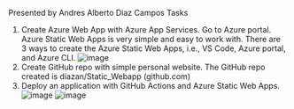 Presented by Andres Alberto Diaz Campos
Tasks
1) Create Azure Web App with Azure App Services. Go to Azure portal. Azure Static Web Apps is very simple and easy to work with. There are 3 ways to create the Azure Static Web Apps, i.e., VS Code, Azure portal, and Azure CLI. 
![image](https://github.com/diazan/Static_Webapp/assets/34430483/ee277178-d978-4219-8ad4-027ee76dcfde)
2) Create GitHub repo with simple personal website. 
The GitHub repo created is diazan/Static_Webapp (github.com)
3) Deploy an application with GitHub Actions and Azure Static Web Apps.
![image](https://github.com/diazan/Static_Webapp/assets/34430483/70294b36-762e-44dc-9b19-a2f911939caf)
![image](https://github.com/diazan/Static_Webapp/assets/34430483/25dbec58-7030-482f-8bde-af5a1c23fb34)



 
 
